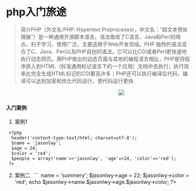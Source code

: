 # php入门旅途
 > 简介PHP（外文名:PHP: Hypertext Preprocessor，中文名：“超文本预处理器”）是一种通用开源脚本语言。语法吸收了C语言、Java和Perl的特点，利于学习，使用广泛，主要适用于Web开发领域。PHP 独特的语法混合了C、Java、Perl以及PHP自创的语法。它可以比CGI或者Perl更快速地执行动态网页。用PHP做出的动态页面与其他的编程语言相比，PHP是将程序嵌入到HTML（标准通用标记语言下的一个应用）文档中去执行，执行效率比完全生成HTML标记的CGI要高许多；PHP还可以执行编译后代码，编译可以达到加密和优化代码运行，使代码运行更快
 
 
 &nbsp;&nbsp;&nbsp;&nbsp;&nbsp;&nbsp;&nbsp;&nbsp;&nbsp;&nbsp;&nbsp;&nbsp;&nbsp;&nbsp;&nbsp;&nbsp;&nbsp;&nbsp;&nbsp;&nbsp;&nbsp;&nbsp;&nbsp;&nbsp;&nbsp;&nbsp;&nbsp;&nbsp;&nbsp;&nbsp;&nbsp;&nbsp;&nbsp;&nbsp;&nbsp;&nbsp;&nbsp;&nbsp;&nbsp;&nbsp;&nbsp;&nbsp;&nbsp;&nbsp;&nbsp; <img src="http://5b0988e595225.cdn.sohucs.com/images/20171123/83b690046b9d4cf484cceb1b66c9dc14.gif" style="margin-left:25%;"/>
 
#### 入门案例
1. 案例1
 ```
  <?php
   header('content-type:text/html; charset=utf-8');
   $name = 'jasonlwy';
   $age = 24;
   $color = 'red';
   $people = array('name'=>'jasonlwy', 'age'=>24, 'color'=>'red');
  ?>
  ```
 2. 案例二
  ```
  <?php
   header('content-type:text/html; charset=utf-8');
   class people{
    public $name;
    public $age;
    public $color;
   }
   $jasonlwy = new people;
   $jasonlwy->name = 'summery';
   $jasonlwy->age = 22;
   $jasonlwy->color = 'red';
   echo $jasonlwy->name.$jasonlwy->age.$jasonlwy->color;
  ?>
  ```
 
 
